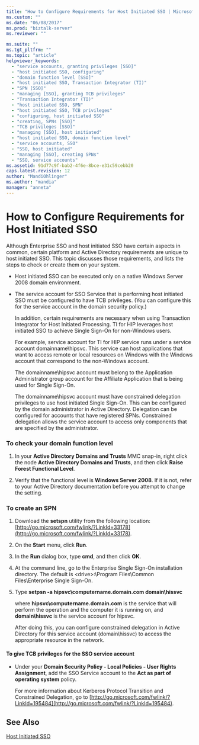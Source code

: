 ```yaml
---
title: "How to Configure Requirements for Host Initiated SSO | Microsoft Docs"
ms.custom: ""
ms.date: "06/08/2017"
ms.prod: "biztalk-server"
ms.reviewer: ""

ms.suite: ""
ms.tgt_pltfrm: ""
ms.topic: "article"
helpviewer_keywords: 
  - "service accounts, granting privileges [SSO]"
  - "host initiated SSO, configuring"
  - "domain function level [SSO]"
  - "host initiated SSO, Transaction Integrator (TI)"
  - "SPN [SSO]"
  - "managing [SSO], granting TCB privileges"
  - "Transaction Integrator (TI)"
  - "host initiated SSO, SPN"
  - "host initiated SSO, TCB privileges"
  - "configuring, host initiated SSO"
  - "creating, SPNs [SSO]"
  - "TCB privileges [SSO]"
  - "managing [SSO], host initiated"
  - "host initiated SSO, domain function level"
  - "service accounts, SSO"
  - "SSO, host initiated"
  - "managing [SSO], creating SPNs"
  - "SSO, service accounts"
ms.assetid: 91d77c9f-bab2-4f6e-8bce-e31c59cebb20
caps.latest.revision: 12
author: "MandiOhlinger"
ms.author: "mandia"
manager: "anneta"
---
```

# How to Configure Requirements for Host Initiated SSO
Although Enterprise SSO and host initiated SSO have certain aspects in common, certain platform and Active Directory requirements are unique to host initiated SSO. This topic discusses those requirements, and lists the steps to check or create them on your system.  
  
- Host initiated SSO can be executed only on a native Windows Server 2008 domain environment.  
  
- The service account for SSO Service that is performing host initiated SSO must be configured to have TCB privileges. (You can configure this for the service account in the domain security policy.)  
  
  In addition, certain requirements are necessary when using Transaction Integrator for Host Initiated Processing. TI for HIP leverages host initiated SSO to achieve Single Sign-On for non-Windows users.  
  
  For example, service account for TI for HIP service runs under a service account domainname\hipsvc. This service can host applications that want to access remote or local resources on Windows with the Windows account that correspond to the non-Windows account.  
  
  The domainname\hipsvc account must belong to the Application Administrator group account for the Affiliate Application that is being used for Single Sign-On.  
  
  The domainname\hipsvc account must have constrained delegation privileges to use host initiated Single Sign-On. This can be configured by the domain administrator in Active Directory. Delegation can be configured for accounts that have registered SPNs. Constrained delegation allows the service account to access only components that are specified by the administrator.  
  
### To check your domain function level  
  
1.  In your **Active Directory Domains and Trusts** MMC snap-in, right click the node **Active Directory Domains and Trusts**, and then click **Raise Forest Functional Level**.  
  
2.  Verify that the functional level is **Windows Server 2008**. If it is not, refer to your Active Directory documentation before you attempt to change the setting.  
  
### To create an SPN  
  
1. Download the **setspn** utility from the following location: [http://go.microsoft.com/fwlink/?LinkId=33178](http://go.microsoft.com/fwlink/?LinkId=33178).  
  
2. On the **Start** menu, click **Run**.  
  
3. In the **Run** dialog box, type **cmd**, and then click **OK**.  
  
4. At the command line, go to the Enterprise Single Sign-On installation directory. The default is \<drive\>:\Program Files\Common Files\Enterprise Single Sign-On.  
  
5. Type **setpsn -a hipsvc\computername.domain.com domain\hissvc**  
  
    where **hipsvc\computername.domain.com** is the service that will perform the operation and the computer it is running on, and **domain\hissvc** is the service account for hipsvc.  
  
   After doing this, you can configure constrained delegation in Active Directory for this service account (domain\hissvc) to access the appropriate resource in the network.  
  
#### To give TCB privileges for the SSO service account  
  
-   Under your **Domain Security Policy - Local Policies - User Rights Assignment**, add the SSO Service account to the **Act as part of operating system** policy.  
  
     For more information about Kerberos Protocol Transition and Constrained Delegation, go to [http://go.microsoft.com/fwlink/?LinkId=195484](http://go.microsoft.com/fwlink/?LinkId=195484).  
  
## See Also  
 [Host Initiated SSO](../core/host-initiated-sso.md)